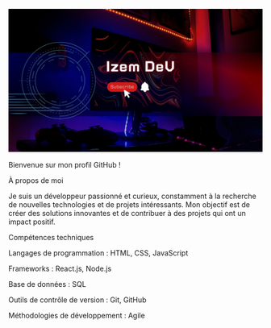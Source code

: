 ![Cover](https://github.com/L-Ourabah/L-Ourabah/blob/master/img/banniere2.jpg)

Bienvenue sur mon profil GitHub !

À propos de moi

Je suis un développeur passionné et curieux, constamment à la recherche de nouvelles technologies et de projets intéressants. Mon objectif est de créer des solutions innovantes et de contribuer à des projets qui ont un impact positif.

Compétences techniques

Langages de programmation : HTML, CSS, JavaScript

Frameworks : React.js, Node.js

Base de données : SQL

Outils de contrôle de version : Git, GitHub

Méthodologies de développement : Agile

<!--
**L-Ourabah/L-Ourabah** is a ✨ _special_ ✨ repository because its `README.md` (this file) appears on your GitHub profile.

Here are some ideas to get you started:

- 🔭 I’m currently working on ...
- 🌱 I’m currently learning ...
- 👯 I’m looking to collaborate on ...
- 🤔 I’m looking for help with ...
- 💬 Ask me about ...
- 📫 How to reach me: ...
- 😄 Pronouns: ...
- ⚡ Fun fact: ...
-->
